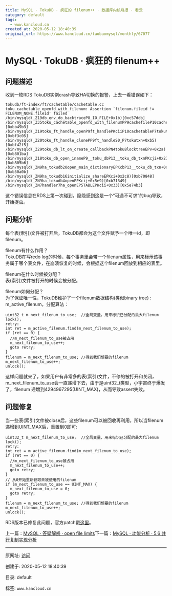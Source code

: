```yaml
---
title: MySQL · TokuDB · 疯狂的 filenum++ · 数据库内核月报 · 看云
category: default
tags: 
  - www.kancloud.cn
created_at: 2020-05-12 18:40:39
original_url: https://www.kancloud.cn/taobaomysql/monthly/67077
---
```


# MySQL · TokuDB · 疯狂的 filenum++

## 问题描述

收到一枚RDS TokuDB实例crash导致HA切换的报警，上去一看错误如下：

```plain
tokudb/ft-index/ft/cachetable/cachetable.cc toku_cachetable_openfd_with_filenum: Assertion `filenum.fileid != FILENUM_NONE.fileid' failed
/bin/mysqld(_Z19db_env_do_backtraceP8_IO_FILE+0x1b)[0xc57ddb]
/bin/mysqld(_Z35toku_cachetable_openfd_with_filenumPP9cachefileP10cachetableiPKc7FILENUMPb+0x223)[0xbb49b3]
/bin/mysqld(_Z19toku_ft_handle_openP9ft_handlePKciiP10cachetableP7tokutxn+0x135)[0xbf3c05]
/bin/mysqld(_Z20toku_ft_handle_clonePP9ft_handleS0_P7tokutxn+0xb5)[0xbf42f5]
/bin/mysqld(_Z29toku_db_lt_on_create_callbackPN4toku8locktreeEPv+0x2a)[0xb801ba]
/bin/mysqld(_Z18toku_db_open_inameP9__toku_dbP13__toku_db_txnPKcji+0x276)[0xb805b6]
/bin/mysqld(_ZN9ha_tokudb20open_main_dictionaryEPKcbP13__toku_db_txn+0x1ab)[0xb50a0b]
/bin/mysqld(_ZN9ha_tokudb16initialize_shareEPKci+0x2c8)[0xb70848]
/bin/mysqld(_ZN9ha_tokudb4openEPKcij+0x5e9)[0xb71349]
/bin/mysqld(_ZN7handler7ha_openEP5TABLEPKcii+0x33)[0x5e74b3]
```

这个错误信息在RDS上第一次碰到，隐隐感到这是一个“可遇不可求”的bug导致，开始捉虫。

## 问题分析

每个表(索引)文件被打开后，TokuDB都会为这个文件赋予一个唯一id，即filenum。

filenum有什么作用？  
TokuDB在写redo log的时候，每个事务里会带一个filenum属性，用来标示该事务属于哪个表文件，在崩溃恢复的时候，会根据这个filenum回放到相应的表里。

filenum在什么时候被分配？  
表(索引)文件被打开的时候会被分配。

filenum如何分配？  
为了保证唯一性，TokuDB维护了一个filenum数据结构(类似binary tree) : m\_active\_filenum，分配算法：

```plain
uint32_t m_next_filenum_to_use;  //全局变量，用来标识已分配的最大filenum
lock();
retry:
int ret = m_active_filenum.find(m_next_filenum_to_use);
if (ret == 0) {
  //m_next_filenum_to_use被占用
  m_next_filenum_to_use++;
  goto retry;
}
filenum = m_next_filenum_to_use; //得到我们想要的filenum
m_next_filenum_to_use++;
unlock();
```

这样问题就来了，如果用户有非常多的表(索引)文件，不停的被打开和关闭，m\_next\_filenum\_to\_use会一直递增下去，由于是uint32\_t类型，小宇宙终于爆发了，filenum 递增到4294967295(UINT\_MAX)，从而导致assert失败。

## 问题修复

当一些表(索引)文件被close后，这些filenum可以被回收再利用，所以当filenum递增到UINT_MAX后，重置到0即可:

```plain
uint32_t m_next_filenum_to_use;  //全局变量，用来标识已分配的最大filenum
lock();
retry:
int ret = m_active_filenum.find(m_next_filenum_to_use);
if (ret == 0) {
  //m_next_filenum_to_use被占用
  m_next_filenum_to_use++;
  goto retry;
}
// 从0开始重新获取未被使用的filenum
if (m_next_filenum_to_use == UINT_MAX) {
  m_next_filenum_to_use = 0;
  goto retry;
}
filenum = m_next_filenum_to_use; //得到我们想要的filenum
m_next_filenum_to_use++;
unlock();
```

RDS版本已修复此问题，官方patch戳[这里](https://github.com/percona/PerconaFT/commit/1b289f788c6b50956321f4d977ac1cb63bd72013)。

上一篇：[MySQL · 答疑解惑 · open file limits](https://www.kancloud.cn/taobaomysql/monthly/67076)下一篇：[MySQL · 功能分析 · 5.6 并行复制实现分析](https://www.kancloud.cn/taobaomysql/monthly/67078)

---------------------------------------------------


原网址: [访问](https://www.kancloud.cn/taobaomysql/monthly/67077)

创建于: 2020-05-12 18:40:39

目录: default

标签: `www.kancloud.cn`

